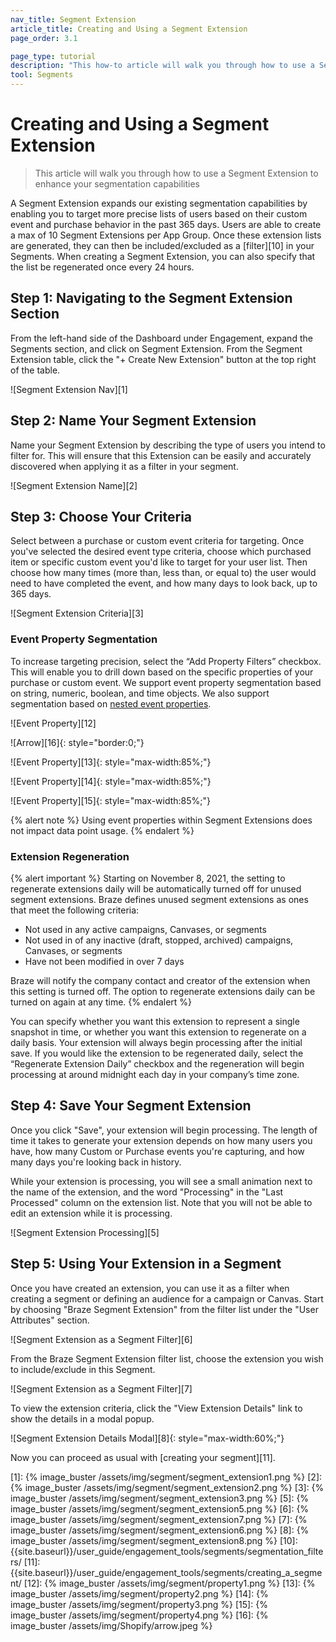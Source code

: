```yaml
---
nav_title: Segment Extension
article_title: Creating and Using a Segment Extension
page_order: 3.1

page_type: tutorial
description: "This how-to article will walk you through how to use a Segment Extension with Braze Segments."
tool: Segments
---
```

# Creating and Using a Segment Extension

> This article will walk you through how to use a Segment Extension to enhance your segmentation capabilities

A Segment Extension expands our existing segmentation capabilities by enabling you to target more precise lists of users based on their custom event and purchase behavior in the past 365 days. Users are able to create a max of 10 Segment Extensions per App Group. Once these extension lists are generated, they can then be included/excluded as a [filter][10] in your Segments. When creating a Segment Extension, you can also specify that the list be regenerated once every 24 hours.

## Step 1: Navigating to the Segment Extension Section

From the left-hand side of the Dashboard under Engagement, expand the Segments section, and click on Segment Extension. From the Segment Extension table, click the "+ Create New Extension" button at the top right of the table.

![Segment Extension Nav][1]

## Step 2: Name Your Segment Extension

Name your Segment Extension by describing the type of users you intend to filter for. This will ensure that this Extension can be easily and accurately discovered when applying it as a filter in your segment.

![Segment Extension Name][2]

## Step 3: Choose Your Criteria

Select between a purchase or custom event criteria for targeting. Once you've selected the desired event type criteria, choose which purchased item or specific custom event you'd like to target for your user list. Then choose how many times (more than, less than, or equal to) the user would need to have completed the event, and how many days to look back, up to 365 days.

![Segment Extension Criteria][3]

### Event Property Segmentation

To increase targeting precision, select the “Add Property Filters” checkbox. This will enable you to drill down based on the specific properties of your purchase or custom event. We support event property segmentation based on string, numeric, boolean, and time objects. We also support segmentation based on [nested event properties]({{site.baseurl}}/user_guide/data_and_analytics/custom_data/nested_object_support/).

![Event Property][12]

![Arrow][16]{: style="border:0;"}

![Event Property][13]{: style="max-width:85%;"}

![Event Property][14]{: style="max-width:85%;"}

![Event Property][15]{: style="max-width:85%;"}

{% alert note %} Using event properties within Segment Extensions does not impact data point usage.  {% endalert %}

### Extension Regeneration

{% alert important %}
Starting on November 8, 2021, the setting to regenerate extensions daily will be automatically turned off for unused segment extensions. Braze defines unused segment extensions as ones that meet the following criteria:

- Not used in any active campaigns, Canvases, or segments
- Not used in of any inactive (draft, stopped, archived) campaigns, Canvases, or segments
- Have not been modified in over 7 days

Braze will notify the company contact and creator of the extension when this setting is turned off. The option to regenerate extensions daily can be turned on again at any time.
{% endalert %}

You can specify whether you want this extension to represent a single snapshot in time, or whether you want this extension to regenerate on a daily basis. Your extension will always begin processing after the initial save. If you would like the extension to be regenerated daily, select the “Regenerate Extension Daily” checkbox and the regeneration will begin processing at around midnight each day in your company’s time zone.

## Step 4: Save Your Segment Extension

Once you click "Save", your extension will begin processing. The length of time it takes to generate your extension depends on how many users you have, how many Custom or Purchase events you're capturing, and how many days you're looking back in history.

While your extension is processing, you will see a small animation next to the name of the extension, and the word "Processing" in the "Last Processed" column on the extension list. Note that you will not be able to edit an extension while it is processing.

![Segment Extension Processing][5]

## Step 5: Using Your Extension in a Segment

Once you have created an extension, you can use it as a filter when creating a segment or defining an audience for a campaign or Canvas. Start by choosing "Braze Segment Extension" from the filter list under the "User Attributes" section.

![Segment Extension as a Segment Filter][6]

From the Braze Segment Extension filter list, choose the extension you wish to include/exclude in this Segment.

![Segment Extension as a Segment Filter][7]

To view the extension criteria, click the "View Extension Details" link to show the details in a modal popup.

![Segment Extension Details Modal][8]{: style="max-width:60%;"}

Now you can proceed as usual with [creating your segment][11].

[1]: {% image_buster /assets/img/segment/segment_extension1.png %}
[2]: {% image_buster /assets/img/segment/segment_extension2.png %}
[3]: {% image_buster /assets/img/segment/segment_extension3.png %}
[5]: {% image_buster /assets/img/segment/segment_extension5.png %}
[6]: {% image_buster /assets/img/segment/segment_extension7.png %}
[7]: {% image_buster /assets/img/segment/segment_extension6.png %}
[8]: {% image_buster /assets/img/segment/segment_extension8.png %}
[10]: {{site.baseurl}}/user_guide/engagement_tools/segments/segmentation_filters/
[11]: {{site.baseurl}}/user_guide/engagement_tools/segments/creating_a_segment/
[12]: {% image_buster /assets/img/segment/property1.png %}
[13]: {% image_buster /assets/img/segment/property2.png %}
[14]: {% image_buster /assets/img/segment/property3.png %}
[15]: {% image_buster /assets/img/segment/property4.png %}
[16]: {% image_buster /assets/img/Shopify/arrow.jpeg %}
